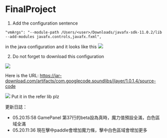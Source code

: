 # FinalProject
1. Add the configuration sentence 

```
"vmArgs": "--module-path /Users/<user>/Downloads/javafx-sdk-11.0.2/lib --add-modules javafx.controls,javafx.fxml",
```

in the java configuration
and it looks like this
![](https://i.imgur.com/sfXtJg8.png)

2. Do not forget to download this configuration

![](https://i.imgur.com/YY2UGRA.png)

Here is the URL:
https://jar-download.com/artifacts/com.googlecode.soundlibs/jlayer/1.0.1.4/source-code

![](https://i.imgur.com/7xCGvRb.png)
Put it in the refer lib plz



更新日誌：
* 05.20.15:58 GamePanel 第37行的beta設為真時，魔力值預設全滿，白色區域全滿
* 05.20.11:36 現在擊中paddle會增加魔力條，擊中白色區域會增加更多
